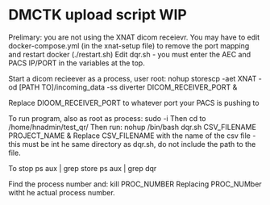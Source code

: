 # DMCTK upload script WIP
Prelimary:
   you are not using the XNAT dicom receievr. You may have to edit docker-compose.yml (in the xnat-setup file) to remove the port mapping and restart docker (./restart.sh) 
   Edit dqr.sh - you must enter the AEC and PACS IP/PORT in the variables at the top. 
 
 


Start a dicom recieever as a process, user root:
nohup storescp -aet XNAT -od [PATH TO]/incoming_data -ss diverter DICOM_RECEIVER_PORT &

Replace DIOOM_RECEIVER_PORT to whatever port your PACS is pushing to

To run program, also as root as process:
sudo -i
Then cd to /home/hnadmin/test_qr/
Then run:
nohup /bin/bash dqr.sh CSV_FILENAME PROJECT_NAME &
Replace CSV_FILENAME with the name of the csv file - this must be int he same directory as dqr.sh, do not include the path to the file.


To stop
ps aux | grep store
ps aux | grep dqr

Find the process number and:
kill PROC_NUMBER
Replacing PROC_NUMber witht he actual process number.
 
 
